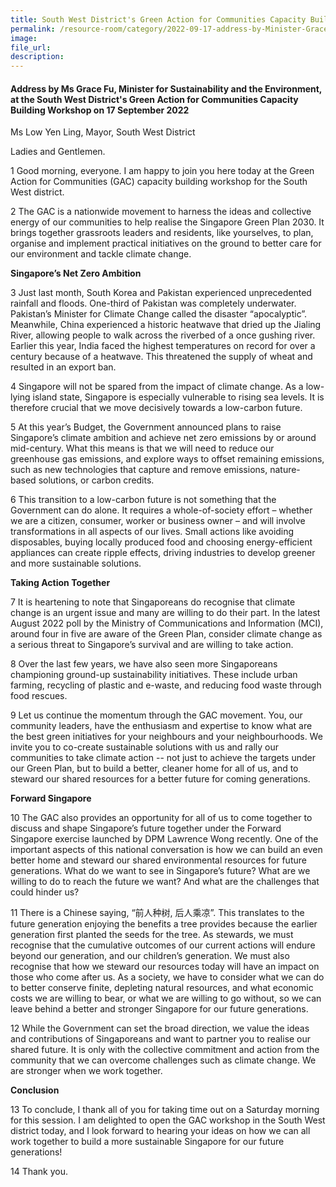 ```yaml
---  
title: South West District's Green Action for Communities Capacity Building Workshop - Ms Grace Fu  
permalink: /resource-room/category/2022-09-17-address-by-Minister-Grace-Fu-at-Green-Action-For-Communities-Capacity-Building-Workshop/
image:  
file_url:  
description:  
---  
```


#### Address by Ms Grace Fu, Minister for Sustainability and the Environment, at the South West District's Green Action for Communities Capacity Building Workshop on 17 September 2022 

Ms Low Yen Ling, Mayor, South West District     

Ladies and Gentlemen.  

1 Good morning, everyone. I am happy to join you here today at the Green Action for Communities (GAC) capacity building workshop for the South West district.    

2 The GAC is a nationwide movement to harness the ideas and collective energy of our communities to help realise the Singapore Green Plan 2030. It brings together grassroots leaders and residents, like yourselves, to plan, organise and implement practical initiatives on the ground to better care for our environment and tackle climate change.   

**Singapore’s Net Zero Ambition**

3 Just last month, South Korea and Pakistan experienced unprecedented rainfall and floods. One-third of Pakistan was completely underwater. Pakistan’s Minister for Climate Change called the disaster “apocalyptic”. Meanwhile, China experienced a historic heatwave that dried up the Jialing River, allowing people to walk across the riverbed of a once gushing river. Earlier this year, India faced the highest temperatures on record for over a century because of a heatwave. This threatened the supply of wheat and resulted in an export ban.   

4 Singapore will not be spared from the impact of climate change. As a low-lying island state, Singapore is especially vulnerable to rising sea levels. It is therefore crucial that we move decisively towards a low-carbon future.   

5 At this year’s Budget, the Government announced plans to raise Singapore’s climate ambition and achieve net zero emissions by or around mid-century. What this means is that we will need to reduce our greenhouse gas emissions, and explore ways to offset remaining emissions, such as new technologies that capture and remove emissions, nature-based solutions, or carbon credits.   

6 This transition to a low-carbon future is not something that the Government can do alone. It requires a whole-of-society effort – whether we are a citizen, consumer, worker or business owner – and will involve transformations in all aspects of our lives. Small actions like avoiding disposables, buying locally produced food and choosing energy-efficient appliances can create ripple effects, driving industries to develop greener and more sustainable solutions.   

**Taking Action Together**

7 It is heartening to note that Singaporeans do recognise that climate change is an urgent issue and many are willing to do their part. In the latest August 2022 poll by the Ministry of Communications and Information (MCI), around four in five are aware of the Green Plan, consider climate change as a serious threat to Singapore’s survival and are willing to take action.    

8 Over the last few years, we have also seen more Singaporeans championing ground-up sustainability initiatives. These include urban farming, recycling of plastic and e-waste, and reducing food waste through food rescues.    

9 Let us continue the momentum through the GAC movement. You, our community leaders, have the enthusiasm and expertise to know what are the best green initiatives for your neighbours and your neighbourhoods.  We invite you to co-create sustainable solutions with us and rally our communities to take climate action -- not just to achieve the targets under our Green Plan, but to build a better, cleaner home for all of us, and to steward our shared resources for a better future for coming generations.    

**Forward Singapore**

10 The GAC also provides an opportunity for all of us to come together to discuss and shape Singapore’s future together under the Forward Singapore exercise launched by DPM Lawrence Wong recently. One of the important aspects of this national conversation is how we can build an even better home and steward our shared environmental resources for future generations. What do we want to see in Singapore’s future? What are we willing to do to reach the future we want? And what are the challenges that could hinder us?   

11 There is a Chinese saying, “前人种树, 后人乘凉”. This translates to the future generation enjoying the benefits a tree provides because the earlier generation first planted the seeds for the tree. As stewards, we must recognise that the cumulative outcomes of our current actions will endure beyond our generation, and our children’s generation. We must also recognise that how we steward our resources today will have an impact on those who come after us. As a society, we have to consider what we can do to better conserve finite, depleting natural resources, and what economic costs we are willing to bear, or what we are willing to go without, so we can leave behind a better and stronger Singapore for our future generations.    

12 While the Government can set the broad direction, we value the ideas and contributions of Singaporeans and want to partner you to realise our shared future. It is only with the collective commitment and action from the community that we can overcome challenges such as climate change. We are stronger when we work together.    

**Conclusion**

13 To conclude, I thank all of you for taking time out on a Saturday morning for this session. I am delighted to open the GAC workshop in the South West district today, and I look forward to hearing your ideas on how we can all work together to build a more sustainable Singapore for our future generations!   

14 Thank you.  

